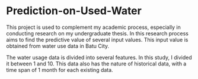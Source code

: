 # Prediction-on-Used-Water

This project is used to complement my academic process, especially in conducting research on my undergraduate thesis. In this research process aims to find the predictive value of several input values. This input value is obtained from water use data in Batu City.

The water usage data is divided into several features. In this study, I divided it between 1 and 10. This data also has the nature of historical data, with a time span of 1 month for each existing data.
